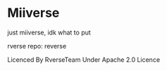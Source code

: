 # Miiverse
just miiverse, idk what to put







































































































































































































rverse repo: reverse









Licenced By RverseTeam Under Apache 2.0 Licence
